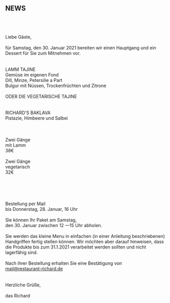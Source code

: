 ## NEWS
 

<br>
<br>
<br>
Liebe Gäste,<br>
<br>
für Samstag, den 30. Januar 2021 bereiten wir einen Hauptgang und ein Dessert für Sie zum Mitnehmen vor.<br>
<br>
<br>
LAMM TAJINE<br>
Gemüse im eigenen Fond <br>
Dill, Minze, Petersilie a Part<br>
Bulgur mit Nüssen, Trockenfrüchten und Zitrone <br>
<br>
ODER DIE VEGETARISCHE TAJINE<br>
<br>
<br>
RICHARD'S BAKLAVA <br>
Pistazie, Himbeere und Salbei <br>
 <br>
<br>
<br>
Zwei Gänge<br>
mit Lamm<br>
38€ <br>
<br>
Zwei Gänge<br>
vegetarisch <br>
32€<br>
<br>
 <br>
<br>
<br>

Bestellung per Mail<br>
bis Donnerstag, 28. Januar, 16 Uhr<br>
<br>
Sie können Ihr Paket am Samstag,<br>
den 30. Januar zwischen 12 —15 Uhr abholen.<br>
<br>
Sie werden das kleine Menu in einfachen (in einer Anleitung beschriebenen) Handgriffen fertig stellen können. Wir möchten aber darauf hinweisen, dass die Produkte bis zum 31.1.2021 verarbeitet werden sollten und nicht lagerfähig sind.<br>
<br>
Nach ihrer Bestellung erhalten Sie eine Bestätigung von<br>
mail@restaurant-richard.de<br>
 <br>
<br>
Herzliche Grüße,<br>
<br>
das Richard<br>
<br>
<br>
<br>

<br>
<br>

<br>
<br>
<br>
<br>
<br>
<br>

